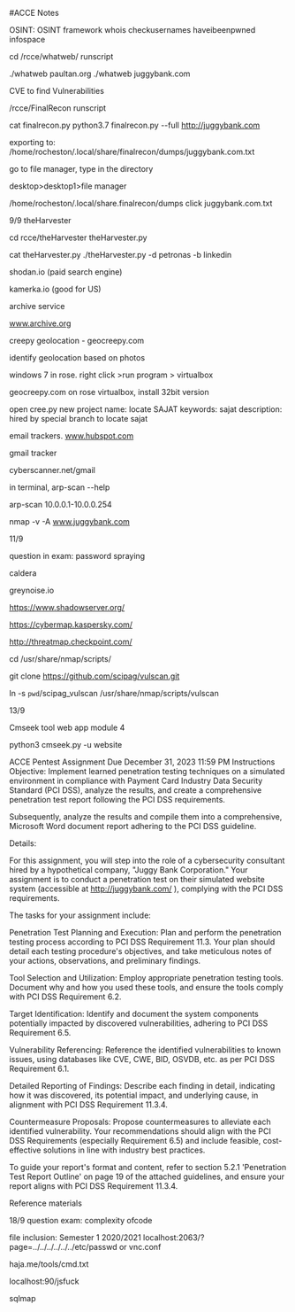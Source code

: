 #ACCE Notes

OSINT:
OSINT framework
whois
checkusernames
haveibeenpwned
infospace




cd /rcce/whatweb/
runscript

./whatweb paultan.org
./whatweb juggybank.com

CVE to find Vulnerabilities

/rcce/FinalRecon
runscript

cat finalrecon.py
python3.7 finalrecon.py --full http://juggybank.com

exporting to: /home/rocheston/.local/share/finalrecon/dumps/juggybank.com.txt

go to file manager, type in the directory

desktop>desktop1>file manager

/home/rocheston/.local/share.finalrecon/dumps
click juggybank.com.txt

9/9
theHarvester

cd rcce/theHarvester
theHarvester.py

cat theHarvester.py
./theHarvester.py -d petronas -b linkedin

shodan.io (paid search engine)

kamerka.io (good for US)

archive service

www.archive.org

creepy geolocation - geocreepy.com

identify geolocation based on photos

windows 7 in rose.
right click >run program > virtualbox

geocreepy.com on rose virtualbox, install 32bit version

open cree.py
new project name: locate SAJAT
keywords: sajat
description: hired by special branch to locate sajat

email trackers.
www.hubspot.com

gmail tracker

cyberscanner.net/gmail

in terminal, arp-scan --help

arp-scan 10.0.0.1-10.0.0.254

nmap -v -A www.juggybank.com

11/9

question in exam: password spraying


caldera

greynoise.io

https://www.shadowserver.org/

https://cybermap.kaspersky.com/

http://threatmap.checkpoint.com/

cd /usr/share/nmap/scripts/

git clone https://github.com/scipag/vulscan.git

ln -s `pwd`/scipag_vulscan /usr/share/nmap/scripts/vulscan

13/9

Cmseek tool web app module 4

python3 cmseek.py -u website

ACCE Pentest Assignment
Due December 31, 2023 11:59 PM
Instructions
Objective: 
Implement learned penetration testing techniques on a simulated environment in compliance with Payment Card Industry Data Security Standard (PCI DSS), analyze the results, and create a comprehensive penetration test report following the PCI DSS requirements.

Subsequently, analyze the results and compile them into a comprehensive, Microsoft Word document report adhering to the PCI DSS guideline.

Details:

For this assignment, you will step into the role of a cybersecurity consultant hired by a hypothetical company, "Juggy Bank Corporation." Your assignment is to conduct a penetration test on their simulated website system (accessible at http://juggybank.com/ ), complying with the PCI DSS requirements.

The tasks for your assignment include:

Penetration Test Planning and Execution: Plan and perform the penetration testing process according to PCI DSS Requirement 11.3. Your plan should detail each testing procedure's objectives, and take meticulous notes of your actions, observations, and preliminary findings.

Tool Selection and Utilization: Employ appropriate penetration testing tools. Document why and how you used these tools, and ensure the tools comply with PCI DSS Requirement 6.2.


Target Identification: Identify and document the system components potentially impacted by discovered vulnerabilities, adhering to PCI DSS Requirement 6.5.


Vulnerability Referencing: Reference the identified vulnerabilities to known issues, using databases like CVE, CWE, BID, OSVDB, etc. as per PCI DSS Requirement 6.1.


Detailed Reporting of Findings: Describe each finding in detail, indicating how it was discovered, its potential impact, and underlying cause, in alignment with PCI DSS Requirement 11.3.4.


Countermeasure Proposals: Propose countermeasures to alleviate each identified vulnerability. Your recommendations should align with the PCI DSS Requirements (especially Requirement 6.5) and include feasible, cost-effective solutions in line with industry best practices.

To guide your report's format and content, refer to section 5.2.1 'Penetration Test Report Outline' on page 19 of the attached guidelines, and ensure your report aligns with PCI DSS Requirement 11.3.4.

Reference materials

18/9 
question exam: complexity ofcode

file inclusion:
Semester 1 2020/2021
localhost:2063/?page=../../../../../../etc/passwd
or vnc.conf

haja.me/tools/cmd.txt

localhost:90/jsfuck


sqlmap












